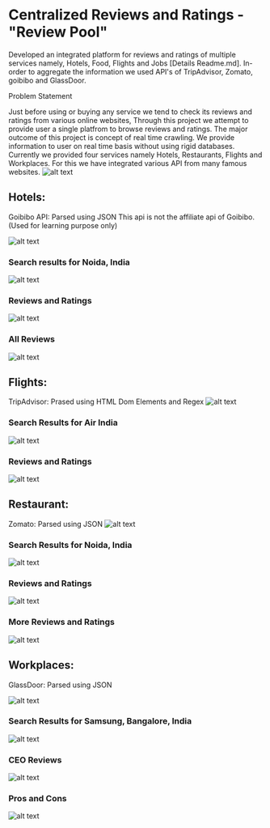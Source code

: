 # Centralized Reviews and Ratings - "Review Pool"
Developed an integrated platform for reviews and ratings of multiple services namely, Hotels, Food, Flights and Jobs [Details Readme.md]. In-order to aggregate the information we used API's of TripAdvisor, Zomato, goibibo and GlassDoor.

Problem Statement

Just before using or buying any service we tend to check its reviews and ratings from various online websites, Through this project we attempt to provide user a single platfrom to browse reviews and ratings. The major outcome of this project is concept of real time crawling. We provide information to user on real time basis without using rigid databases. Currently we provided four services namely Hotels, Restaurants, Flights and Workplaces. For this we have integrated various API from many famous websites.
![alt text](https://raw.githubusercontent.com/newtein/CRR/master/UI/1.%20welcome_page.JPG)

## Hotels: 

Goibibo API: Parsed using JSON
This api is not the affiliate api of Goibibo. (Used for learning purpose only)

![alt text](https://raw.githubusercontent.com/newtein/CRR/master/UI/2.%20hotelsearch.JPG)
### Search results for Noida, India
![alt text](https://raw.githubusercontent.com/newtein/CRR/master/UI/3.%20realtime_dynamic_results.JPG)

### Reviews and Ratings

![alt text](https://raw.githubusercontent.com/newtein/CRR/master/UI/4.%20real_time_reviews.JPG)
### All Reviews
![alt text](https://raw.githubusercontent.com/newtein/CRR/master/UI/5.%20all%20reviews.JPG)

## Flights:

TripAdvisor: Prased using HTML Dom Elements and Regex
![alt text](https://raw.githubusercontent.com/newtein/CRR/master/UI/14.%20flights_search.JPG)

### Search Results for Air India
![alt text](https://raw.githubusercontent.com/newtein/CRR/master/UI/15.%20flight_results.JPG)
### Reviews and Ratings
![alt text](https://raw.githubusercontent.com/newtein/CRR/master/UI/16.%20flight_reviews.JPG)

## Restaurant:

Zomato: Parsed using JSON
![alt text](https://raw.githubusercontent.com/newtein/CRR/master/UI/10.%20Restaurant_search.JPG)

### Search Results for Noida, India
![alt text](https://raw.githubusercontent.com/newtein/CRR/master/UI/11.%20results.JPG)

### Reviews and Ratings

![alt text](https://raw.githubusercontent.com/newtein/CRR/master/UI/12.%20reviews_n_ratings.JPG)

### More Reviews and Ratings

![alt text](https://raw.githubusercontent.com/newtein/CRR/master/UI/13.%20more_reviews.JPG)

## Workplaces:

GlassDoor: Parsed using JSON

![alt text](https://raw.githubusercontent.com/newtein/CRR/master/UI/6.%20workplaces_search.JPG)

### Search Results for Samsung, Bangalore, India
![alt text](https://raw.githubusercontent.com/newtein/CRR/master/UI/7.results_glassdoor.JPG)

### CEO Reviews

![alt text](https://raw.githubusercontent.com/newtein/CRR/master/UI/8.%20ceo_reviews.JPG)

### Pros and Cons

![alt text](https://raw.githubusercontent.com/newtein/CRR/master/UI/9.%20pros_n_cons.JPG)

